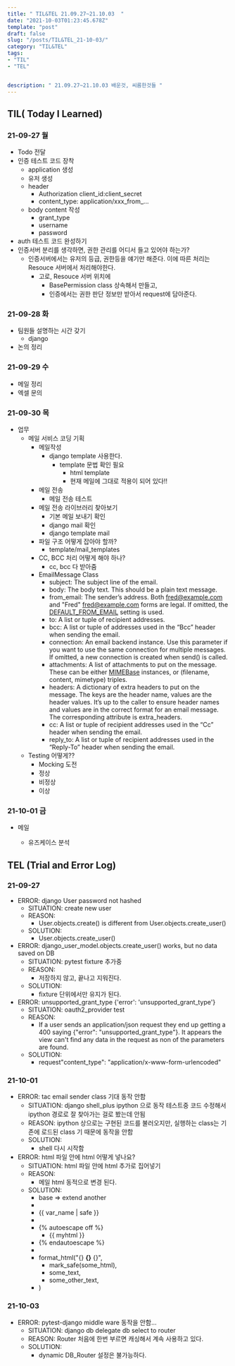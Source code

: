 ```yaml
---
title: " TIL&TEL 21.09.27~21.10.03  "
date: "2021-10-03T01:23:45.678Z"
template: "post"
draft: false
slug: "/posts/TIL&TEL_21-10-03/"
category: "TIL&TEL"
tags:
- "TIL"
- "TEL"


description: " 21.09.27~21.10.03 배운것, 씨름한것들 "
---
```


## TIL( Today I Learned)

### 21-09-27 월

-   Todo 전달
-   인증 테스트 코드 장착
    -   application 생성
    -   유저 생성
    -   header
        -   Authorization client_id:client_secret
        -   content_type: application/xxx_from_...
    -   body content 작성
        -   grant_type 
        -   username
        -   password
-   auth 테스트 코드 완성하기
-   인증서버 분리를 생각하면, 권한 관리를 어디서 들고 있어야 하는가? 
    -   인증서버에서는 유저의 등급, 권한등을 얘기만 해준다. 이에 따른 처리는 Resouce 서버에서 처리해야한다.
        -   고로, Resouce 서버 위치에
            -   BasePermission class 상속해서 만들고, 
            -   인증에서는 권한 판단 정보만 받아서 request에 담아준다.

### 21-09-28 화

-   팀원들 설명하는 시간 갖기
    -   django
-   논의 정리

### 21-09-29 수

-   메일 정리
-   엑셀 문의

### 21-09-30 목

-   업무
    -   메일 서비스 코딩 기획
        -   메일작성
            -   django template 사용한다. 
                -   template 문법 확인 필요
                    -   html template
                    -   현재 메일에 그대로 적용이 되어 있다!!
        -   메일 전송
            -   메일 전송 테스트
        -   메일 전송 라이브러리 찾아보기 
            -   기본 메일 보내기 확인
            -   django mail 확인
            -   django template mail
        -   파일 구조 어떻게 잡아야 할까?
            -   template/mail_templates
        -   CC, BCC 처리 어떻게 해야 하나? 
            -   cc, bcc 다 받아줌
        -   EmailMessage Class
            -   subject: The subject line of the email.
            -   body: The body text. This should be a plain text message.
            -   from_email: The sender’s address. Both fred@example.com and "Fred" <fred@example.com> forms are legal. If omitted, the [DEFAULT_FROM_EMAIL](https://docs.djangoproject.com/en/3.2/ref/settings/#std:setting-DEFAULT_FROM_EMAIL) setting is used.
            -   to: A list or tuple of recipient addresses.
            -   bcc: A list or tuple of addresses used in the “Bcc” header when sending the email.
            -   connection: An email backend instance. Use this parameter if you want to use the same connection for multiple messages. If omitted, a new connection is created when send() is called.
            -   attachments: A list of attachments to put on the message. These can be either [MIMEBase](https://docs.python.org/3/library/email.mime.html#email.mime.base.MIMEBase) instances, or (filename, content, mimetype) triples.
            -   headers: A dictionary of extra headers to put on the message. The keys are the header name, values are the header values. It’s up to the caller to ensure header names and values are in the correct format for an email message. The corresponding attribute is extra_headers.
            -   cc: A list or tuple of recipient addresses used in the “Cc” header when sending the email.
            -   reply_to: A list or tuple of recipient addresses used in the “Reply-To” header when sending the email.
    -   Testing 어떻게?? 
        -   Mocking 도전
        -   정상
        -   비정상
        -   이상

### 21-10-01 금

-   메일

    -   유즈케이스 분석

        

## TEL (Trial and Error Log)

### 21-09-27

-   ERROR: django User password not hashed
    -   SITUATION: create new user 
    -   REASON: 
        -   User.objects.create() is different from User.objects.create_user()
    -   SOLUTION:
        -   User.objects.create_user()
-   ERROR: django_user_model.objects.create_user() works, but no data saved on DB
    -   SITUATION: pytest fixture 추가중
    -   REASON:
        -   저장하지 않고, 끝나고 지워진다.
    -   SOLUTION:
        -   fixture 단위에서만 유지가 된다.
-   ERROR: unsupported_grant_type {'error': 'unsupported_grant_type'}
    -   SITUATION: oauth2_provider test 
    -   REASON:
        -   If a user sends an application/json request they end up getting a 400 saying {"error": "unsupported_grant_type"}. It appears the view can't find any data in the request as non of the parameters are found.
    -   SOLUTION:
        -   request"content_type": "application/x-www-form-urlencoded"

### 21-10-01

-   ERROR: tac email sender class 기대 동작 안함
    -   SITUATION: django shell_plus ipython 으로 동작 테스트중 코드 수정해서 ipython 경로로 잘 찾아가는 걸로 봤는데 안됨
    -   REASON: ipython 상으로는 구현된 코드를 불러오지만, 실행하는 class는 기존에 로드된 class 기 때문에 동작을 안함
    -   SOLUTION:
        -   shell 다시 시작함
-   ERROR: html 파일 안에 html 어떻게 넣나요?
    -   SITUATION: html 파일 안에 html 추가로 집어넣기
    -   REASON:
        -   메일 html 동적으로 변경 된다.
    -   SOLUTION:
        -   base => extend another
        -   
        -   {{ var_name | safe }}
        -   
        -   {% autoescape off %}
            -   {{ myhtml }}
        -   {% endautoescape %}
        -   
        -   format_html("{} <b>{}</b> {}",
            -   mark_safe(some_html),
            -   some_text,
            -   some_other_text,
        -   )

### 21-10-03

-   ERROR: pytest-django middle ware 동작을 안함...
    -   SITUATION: django db delegate db select to router
    -   REASON: Router 처음에 한번 부르면 캐싱해서 계속 사용하고 있다.
    -   SOLUTION:
        -   dynamic DB_Router 설정은 불가능하다.
